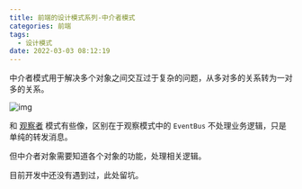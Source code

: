 ```yaml
---
title: 前端的设计模式系列-中介者模式
categories: 前端
tags:
  - 设计模式
date: 2022-03-03 08:12:19
---
```


中介者模式用于解决多个对象之间交互过于复杂的问题，从多对多的关系转为一对多的关系。

![img](https://static001.geekbang.org/resource/image/43/9f/4376d541bf17a029f37aa76009ef3a9f.jpg)

和 [观察者](https://pattern.windliang.wang/posts/%E5%89%8D%E7%AB%AF%E7%9A%84%E8%AE%BE%E8%AE%A1%E6%A8%A1%E5%BC%8F%E7%B3%BB%E5%88%97-%E8%A7%82%E5%AF%9F%E8%80%85%E6%A8%A1%E5%BC%8F.html) 模式有些像，区别在于观察模式中的 `EventBus` 不处理业务逻辑，只是单纯的转发消息。

但中介者对象需要知道各个对象的功能，处理相关逻辑。

目前开发中还没有遇到过，此处留坑。
